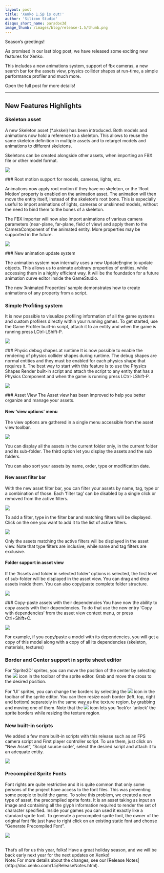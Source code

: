 ```yaml
---
layout: post
title: 'Xenko 1.5β is out!'
author: 'Silicon Studio'
disqus_short_name: paradox3d
image_thumb: /images/blog/release-1.5/thumb.png
---
```


Season’s greetings!

As promised in our last blog post, we have released some exciting new features for Xenko.

This includes a new animations system, support of fbx cameras, a new search bar for the assets view, physics collider shapes at run-time, a simple performance profiler and much more.

Open the full post for more details!

<!--more-->
 ---
 
## New Features Highlights

### Skeleton asset

A new Skeleton asset (*.xkskel) has been introduced. Both models and animations now hold a reference to a skeleton. This allows to reuse the same skeleton definition in multiple assets and to retarget models and animations to different skeletons.

Skeletons can be created alongside other assets, when importing an FBX file or other model format.

<p>
	<img src="http://doc.xenko.com/1.5/rn_images/SkeletonThumbnail.png" align="center" />
</p>
### Root motion support for models, cameras, lights, etc.

Animations now apply root motion if they have no skeleton, or the ‘Root Motion’ property is enabled on the animation asset. The animation will then move the entity itself, instead of the skeleton’s root bone.
This is especially useful to import animations of lights, cameras or unskinned models, without the need to bind them to the bones of a skeleton.

The FBX importer will now also import animations of various camera parameters (near-plane, far-plane, field of view) and apply them to the CameraComponent of the animated entity. More properties may be supported in the future.

<p>
	<img src="http://doc.xenko.com/1.5/rn_images/RootMotionProperty.png" align="center" />
</p>
### New animation update system

The animation system now internally uses a new UpdateEngine to update objects. This allows us to animate arbitrary properties of entities, while accessing them in a highly efficient way.
It will be the foundation for a future animation curve editor inside the GameStudio.

The new ‘Animated Properties’ sample demonstrates how to create animations of any property from a script.


### Simple Profiling system
It is now possible to visualize profiling information of all the game systems and custom profilers directly within your running games.
To get started, use the Game Profiler built-in script, attach it to an entity and when the game is running press LCtrl-LShift-P.

<p>
	<img src="http://doc.xenko.com/1.5/rn_images/profiler.png" align="center" />
</p>
### Physic debug shapes at runtime
It is now possible to enable the rendering of physics collider shapes during runtime.
The debug shapes are normal entities and they must be enabled for each physics shape that requires it.
The best way to start with this feature is to use the Physics Shapes Render built-in script and attach the script to any entity that has a Physics Component and when the game is running press LCtrl-LShift-P.

<p>
	<img src="http://doc.xenko.com/1.5/rn_images/phys-debug.png" align="center" />
</p>
### Asset View
The Asset view has been improved to help you better organize and manage your assets.

#### New ‘view options’ menu
The view options are gathered in a single menu accessible from the asset view toolbar.

<p>
	<img src="http://doc.xenko.com/1.5/rn_images/AssetViewOptions.png" align="center" />
</p>
You can display all the assets in the current folder only, in the current folder and its sub-folder. The third option let you display the assets and the sub folders.

You can also sort your assets by name, order, type or modification date. 

#### New asset filter bar
With the new asset filter bar, you can filter your assets by name, tag, type or a combination of those. Each ‘filter tag’ can be disabled by a single click or removed from the active filters.
<p>
	<img src="http://doc.xenko.com/1.5/rn_images/AssetFilterBar.png" align="center" />
</p>

To add a filter, type in the filter bar and matching filters will be displayed. Click on the one you want to add it to the list of active filters.
<p>
	<img src="http://doc.xenko.com/1.5/rn_images/AddingAssetFilter.png" align="center" />
</p>
Only the assets matching the active filters will be displayed in the asset view. Note that type filters are inclusive, while name and tag filters are exclusive.

#### Folder support in asset view
If the ‘Assets and folder in selected folder’ options is selected, the first level of sub-folder will be displayed in the asset view. You can drag and drop assets inside them. You can also copy/paste complete folder structure.
<p>
	<img src="http://doc.xenko.com/1.5/rn_images/FolderSupport.png" align="center" />
</p>
### Copy-paste assets with their dependencies
You have now the ability to copy assets with their dependencies. To do that use the new entry ‘Copy with dependencies’ from the asset view context menu, or press Ctrl+Shift+C.
<p>
	<img src="http://doc.xenko.com/1.5/rn_images/CopyAssetWithDependencies.png" align="center" />
</p>
For example, if you copy/paste a model with its dependencies, you will get a copy of this model along with a copy of all its dependencies (skeleton, materials, textures)

### Border and Center support in sprite sheet editor
For ‘Sprite2D’ sprites, you can move the position of the center by selecting the <img src="http://doc.xenko.com/1.5/rn_images/SpriteCenterIcon.png" style="display: inline" /> icon in the toolbar of the sprite editor. Grab and move the cross to the desired position.

For ‘UI’ sprites, you can change the borders by selecting the <img src="http://doc.xenko.com/1.5/rn_images/SpriteBorderIcon.png" style="display: inline" /> icon in the toolbar of the sprite editor. You can then resize each border (left, top, right and bottom) separately in the same way as the texture region, by grabbing and moving one of them. Note that the <img src="http://doc.xenko.com/1.5/rn_images/SpriteBorderLockIcon.png" style="display: inline" /> icon lets you ‘lock’or ‘unlock’ the sprite borders while resizing the texture region.

### New built-in scripts
We added a few more built-in scripts with this release such as an FPS camera script and First player controller script. To use them, just click on “New Asset”, “Script source code”, select the desired script and attach it to an adequate entity.

<p>
	<img src="http://doc.xenko.com/1.5/rn_images/built-in_Scripts.png" />
</p>

### Precompiled Sprite Fonts
Font rights are quite restrictive and it is quite common that only some persons of the project have access to the font files. This was preventing some people to build the game. 
To solve this problem, we created a new type of asset, the precompiled sprite fonts. It is an asset taking as input an image and containing all the glyph information required to render the set of character specified. Inside your games you can used it exactly like a standard sprite font.
To generate a precompiled sprite font, the owner of the original font file just have to right click on an existing static font and choose “Generate Precompiled Font”.

<p>
	<img src="http://doc.xenko.com/1.5/rn_images/PrecompiledSpriteFont.png" />
</p>

<br/>
That’s all for us this year, folks! Have a great holiday season, and we will be back early next year for the next updates on Xenko!

<br/>
Note: For more details about the changes, see our [Release Notes](http://doc.xenko.com/1.5/ReleaseNotes.html).
